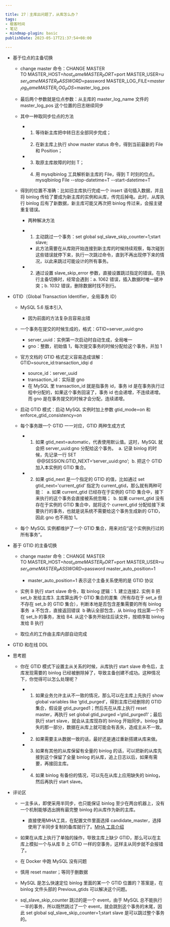 ```yaml
---

title: 27｜主库出问题了，从库怎么办？
tags:
- 极客时间
- 笔记
- mindmap-plugin: basic
publishDate: 2023-05-17T21:37:54+08:00

---
```


- 基于位点的主备切换

  - change master 命令：CHANGE MASTER TO MASTER_HOST=$host_name MASTER_PORT=$port MASTER_USER=$user_name MASTER_PASSWORD=$password MASTER_LOG_FILE=$master_log_name MASTER_LOG_POS=$master_log_pos  
  - 最后两个参数就是位点参数：从主库的 master_log_name 文件的 master_log_pos 这个位置的日志继续同步
  - 其中一种取同步位点的方法

    - 1. 等待新主库把中转日志全部同步完成；
    - 2. 在新主库上执行 show master status 命令，得到当前最新的 File 和 Position；
    - 3. 取原主库故障的时刻 T；
    - 4. 用 mysqlbinlog 工具解析新主库的 File，得到 T 时刻的位点。mysqlbinlog File --stop-datetime=T --start-datetime=T

  - 得到的位置不准确：比如旧主库执行完成一个 insert 语句插入数据，并且将 binlog 传给了要成为新主库的实例和从库，传完后掉电。此时，从库执行 binlog 后有了新数据，新主库可能又再次把 binlog 传过来，会报主键重复错误。

    - 两种解决方法
    - 1. 主动跳过一个事务：set global sql_slave_skip_counter=1;start slave;

      - 此方法需要在从库刚开始连接到新主库的时候持续观察，每次碰到这些错误就停下来，执行一次跳过命令，直到不再出现停下来的情况，以此来跳过可能设计的所有事务。

    - 2. 通过设置 slave_skip_error 参数，直接设置跳过指定的错误。在执行主备切换时，经常会遇到：a. 1062 错误，插入数据时唯一键冲突；b. 1032 错误，删除数据时找不到行。

- GTID（Global Transaction Identifier，全局事务 ID）

  - MySQL 5.6 版本引入

    - 因为前面的方法复杂且容易出错

  - 一个事务在提交的时候生成的，格式：GTID=server_uuid:gno

    - server_uuid：实例第一次启动时自动生成，全局唯一
    - gno：整数，初始值 1，每次提交事务的时候分配给这个事务，并加 1

  - 官方文档的 GTID 格式定义容易造成误解：GTID=source_id:transaction_idqi d

    - source_id：server_uuid
    - transaction_id：实际是 gno
    - 在 MySQL 里 transaction_id 就是指事务 id，事务 id 是在事务执行过程中分配的，如果这个事务回滚了，事务 id 也会递增，不连续递增。而 gno 是在事务提交的时候才会分配，连续递增。

  - 启动 GTID 模式：启动 MySQL 实例时加上参数 gtid_mode=on 和 enforce_gtid_consistency=on
  - 每个事务跟一个 GTID 一一对应，GTID 两种生成方式

    - 1. 如果 gtid_next=automatic，代表使用默认值。这时，MySQL 就会把 server_uuid:gno 分配给这个事务。  a. 记录 binlog 的时候，先记录一行 SET   @@SESSION.GTID_NEXT=‘server_uuid:gno’;  b. 把这个 GTID 加入本实例的 GTID 集合。
    - 2. 如果 gtid_next 是一个指定的 GTID 的值，比如通过 set gtid_next='current_gtid’ 指定为 current_gtid，那么就有两种可能：  a. 如果 current_gtid 已经存在于实例的 GTID 集合中，接下来执行的这个事务会直接被系统忽略；  b. 如果 current_gtid 没有存在于实例的 GTID 集合中，就将这个 current_gtid 分配给接下来要执行的事务，也就是说系统不需要给这个事务生成新的 GTID，因此 gno 也不用加 1。

  - 每个 MySQL 实例都维护了一个 GTID 集合，用来对应“这个实例执行过的所有事务”。

- 基于 GTID 的主备切换

  - change master 命令：CHANGE MASTER TO MASTER_HOST=$host_name MASTER_PORT=$port MASTER_USER=$user_name MASTER_PASSWORD=$password master_auto_position=1 

    - master_auto_position=1 表示这个主备关系使用的是 GTID 协议

  - 实例 B 执行 start slave 命令，取 binlog 逻辑：1. 建立连接2. 实例 B 把 set_b 发给主库3. 主库算出两个 GTID 集合的差集（所有存在于 set_a 但不存在 set_b 的 GTID 集合），判断本地是否包含差集需要的所有 binlog 事务  a 不包含，直接返回错误  b 确认全部包含，从 binlog 找出第一个不在 set_b 的事务，发给 B4. 从这个事务开始往后读文件，按顺序取 binlog 发给 B 执行
  - 取位点的工作由主库内部自动完成

- GTID 和在线 DDL
- 思考题

  - 你在 GTID 模式下设置主从关系的时候，从库执行 start slave 命令后，主库发现需要的 binlog 已经被删除掉了，导致主备创建不成功。这种情况下，你觉得可以怎么处理呢？

    - 1. 如果业务允许主从不一致的情况，那么可以在主库上先执行 show global variables like ‘gtid_purged’，得到主库已经删除的 GTID 集合，假设是 gtid_purged1；然后先在从库上执行 reset master，再执行 set global gtid_purged =‘gtid_purged1’；最后执行 start slave，就会从主库现存的 binlog 开始同步。binlog 缺失的那一部分，数据在从库上就可能会有丢失，造成主从不一致。
    - 2. 如果需要主从数据一致的话，最好还是通过重新搭建从库来做。
    - 3. 如果有其他的从库保留有全量的 binlog 的话，可以把新的从库先接到这个保留了全量 binlog 的从库，追上日志以后，如果有需要，再接回主库。
    - 4. 如果 binlog 有备份的情况，可以先在从库上应用缺失的 binlog，然后再执行 start slave。

- 评论区

  - 一主多从，即使采用半同步，也只能保证 binlog 至少在两台机器上，没有一个机制能够选出拥有最完整 binlog 的从库作为新的主库。

    - 直接使用MHA工具，在配置文件里面选择 candidate_master，选择使用了半同步复制的备库就行了。[MHA 工具介绍](https://www.cnblogs.com/--smile/p/11475380.html)

  - 如果在从库上执行了单独的操作，导致主库上缺少 GTID，那么可以在主库上模拟一个与从库 B 上 GTID 一样的空事务，这样主从同步就不会报错了。
  - 在 Docker 中跑 MySQL 没有问题
  - 慎用 reset master；等同于删数据
  - MySQL 是怎么快速定位 binlog 里面的某一个 GTID 位置的？答案是，在 binlog 文件头部的 Previous_gtids 可以解决这个问题。
  - sql_slave_skip_counter 跳过的是一个 event，由于 MySQL 总不能执行一半的事务，所以既然跳过了一个 event，就会跳到这个事务的末尾，因此 set global sql_slave_skip_counter=1;start slave 是可以跳过整个事务的。
